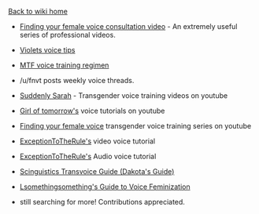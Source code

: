 
[Back to wiki home](https://github.com/MissTeapot/LGBT-Wikis/blob/main/github_wiki/transvoice/index.md)

* [Finding your female voice consultation video](https://www.youtube.com/watch?v=CbTtASux7ys) - An extremely useful series of professional videos.
* [Violets voice tips](http://www.reddit.com/r/asktransgender/comments/1wi7uk/violets_voice_tips/)  
  
* [MTF voice training regimen](http://www.reddit.com/r/asktransgender/comments/1ske7b/mtf_voice_training_regimen/)  
  
* /u/fnvt posts weekly voice threads.  
  
* [Suddenly Sarah](https://www.youtube.com/watch?v=3DiyKv4o5Ls) - Transgender voice training videos on youtube  
  
* [Girl of tomorrow's](https://www.youtube.com/user/girloftomorrow/videos) voice tutorials on youtube  
  
* [Finding your female voice](https://www.youtube.com/watch?v=mO41CpUW7IM&amp;amp;feature=BFa&amp;amp;list=UL5u399BgzMTs&amp;amp;lf=mfu_in_order) transgender voice training series on youtube  
  
* [ExceptionToTheRule's](https://www.youtube.com/watch?v=NGYwFPKjy9E) video voice tutorial  
  
* [ExceptionToTheRule's](https://soundcloud.com/cyndercyns/voice-tutorial) Audio voice tutorial  

* [Scinguistics Transvoice Guide (Dakota's Guide)](https://docs.google.com/document/d/1j_-8dndFzKTX0xBSF15ZEJWdw958ryh0IPKq1sz8p04/edit)

* [Lsomethingsomething's Guide to Voice Feminization](https://www.reddit.com/r/transvoice/comments/d3clhe/ls_voice_training_guide_level_1_for_mtf/?st=k5pwrnvf&amp;sh=2f38961f)  
  
* still searching for more! Contributions appreciated.